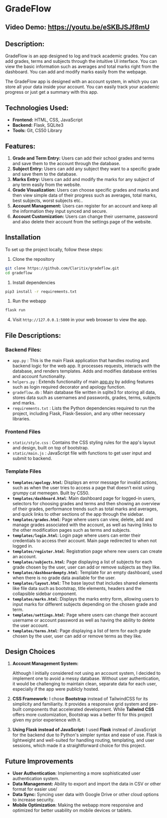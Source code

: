 # GradeFlow

## Video Demo: https://youtu.be/eSKBJSJf8mU

## Description:

GradeFlow is an app designed to log and track academic grades. You can add grades, terms and subjects through the intuitive UI interface. You can view the basic information such as averages and total marks right from the dashboard. You can add and modify marks easily from the webpage. 

The GradeFlow app is designed with an account system, in which you can store all your data inside your account. You can easily track your academic progress or just get a summary with this app.

## Technologies Used:

- **Frontend:** HTML, CSS, JavaScript
- **Backend:** Flask, SQLite3
- **Tools:** Git, CS50 Library

## Features:

1. **Grade and Term Entry:** Users can add their school grades and terms and save them to the account through the database.
2. **Subject Entry:** Users can add any subject they want to a specific grade and save them to the database.
3. **Marks Entry:** Users can add and modify the marks for any subject of any term easily from the website.
4. **Grade Visualization:** Users can choose specific grades and marks and then view simple data of their progress such as averages, total marks, best subjects, worst subjects etc..
5. **Account Management:** Users can register for an account and keep all the information they input synced and secure.
6. **Account Customization:** Users can change their username, password and also delete their account from the settings page of the website.

## Installation

To set up the project locally, follow these steps:

1. Clone the repository

```bash
git clone https://github.com/Claritix/gradeflow.git
cd gradeflow
```

1. Install dependencies

```bash
pip3 install -r requirements.txt
```

1. Run the webapp

```bash
flask run
```

4. Visit `http://127.0.0.1:5000` in your web browser to view the app.

## File Descriptions:

### Backend Files:

- `app.py` : This is the main Flask application that handles routing and backend logic for the web app. It processes requests, interacts with the database, and renders templates. Adds and modifies database entries and account functionality.
- `helpers.py` : Extends functionality of main [app.py](http://app.py) by adding features such as login required decorator and apology function.
- `gradeflow.db` : Main database file written in sqlite3 for storing all data, stores data such as usernames and passwords, grades, terms, subjects and marks.
- `requirements.txt` : Lists the Python dependencies required to run the project, including Flask, Flask-Session, and any other necessary libraries.

### Frontend Files

- `static/style.css` : Contains the CSS styling rules for the app's layout and design, built on top of bootstrap.
- `static/main.js` :  JavaScript file with functions to get user input and submit to backend.

### Template Files

- **`templates/apology.html`**: Displays an error message for invalid actions, such as when the user tries to access a page that doesn’t exist using grumpy cat memegen. Built by CS50.
- **`templates/dashboard.html`**: Main dashboard page for logged-in users, selectors for choosing grades and terms and then showing an overview of their grades, performance trends such as total marks and averages, and quick links to other sections of the app through the sidebar.
- **`templates/grades.html`**: Page where users can view, delete, add and manage grades associated with the account, as well as having links to the other modification pages such as terms and subjects.
- **`templates/login.html`**: Login page where users can enter their credentials to access their account. Main page redirected to when not logged in.
- **`templates/register.html`**: Registration page where new users can create an account.
- **`templates/subjects.html`**: Page displaying a list of subjects for each grade chosen by the user, user can add or remove subjects as they like.
- **`templates/dashboardempty.html`**: Template for an empty dashboard, used when there is no grade data available for the user.
- **`templates/layout.html`**: The base layout that includes shared elements like file data such as bootstrap, title elements, headers and the collapsible sidebar component.
- **`templates/marks.html`**: Displays the marks entry form, allowing users to input marks for different subjects depending on the chosen grade and term.
- **`templates/settings.html`**: Page where users can change their account username or account password as well as having the ability to delete the user account.
- **`templates/terms.html`**: Page displaying a list of term for each grade chosen by the user, user can add or remove terms as they like.

## Design Choices

1. **Account Management System:**
    
    Although I initially considered not using an account system, I decided to implement one to avoid a messy database. Without user authentication, it would be challenging to maintain clean, separate data for each user, especially if the app were publicly hosted.
    
2. **CSS Framework:**
I chose **Bootstrap** instead of TailwindCSS for its simplicity and familiarity. It provides a responsive grid system and pre-built components that accelerated development. While **Tailwind CSS** offers more customization, Bootstrap was a better fit for this project given my prior experience with it.
3. **Using Flask instead of JavaScript:**
I used **Flask** instead of JavaScript for the backend due to Python's simpler syntax and ease of use. Flask is lightweight and well-suited for handling routing, templating, and user sessions, which made it a straightforward choice for this project.

## Future Improvements

- **User Authentication**: Implementing a more sophisticated user authentication system.
- **Data Management:** Ability to export and import the data in CSV or other format for easier use/
- **Data Sync:** Syncing user data with Google Drive or other cloud options to increase security.
- **Mobile Optimization**: Making the webapp more responsive and optimized for better usability on mobile devices or tablets.